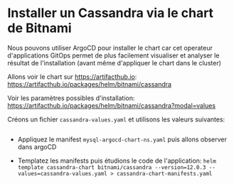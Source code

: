 
# Installer un Cassandra via le chart de Bitnami

Nous pouvons utiliser ArgoCD pour installer le chart car cet operateur d'applications GitOps permet de plus facilement visualiser et analyser le résultat de l'installation (avant même d'appliquer le chart dans le cluster)

Allons voir le chart sur https://artifacthub.io: https://artifacthub.io/packages/helm/bitnami/cassandra

Voir les paramètres possibles d'installation: https://artifacthub.io/packages/helm/bitnami/cassandra?modal=values

Créons un fichier `cassandra-values.yaml` et utilisons les valeurs suivantes:

```yaml

```

- Appliquez le manifest `mysql-argocd-chart-ns.yaml` puis allons observer dans argoCD

- Templatez les manifests puis étudions le code de l'application: `helm template cassandra-chart bitnami/cassandra --version=12.0.3 --values=cassandra-values.yaml > cassandra-chart-manifests.yaml`




